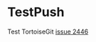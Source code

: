 # TestPush

Test TortoiseGit [issue 2446](https://code.google.com/p/tortoisegit/issues/detail?id=2446)